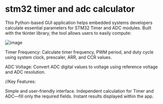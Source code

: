 # stm32 timer and adc calculator
 This Python-based GUI application helps embedded systems developers calculate essential parameters for STM32 Timer and ADC modules.
 Built with the tkinter library, the tool allows users to easily compute:

![image](https://github.com/user-attachments/assets/da82091f-509b-486d-9ebc-b6affa831d80)


Timer Frequency: Calculate timer frequency, PWM period, and duty cycle using system clock, prescaler, ARR, and CCR values.


ADC Voltage: Convert ADC digital values to voltage using reference voltage and ADC resolution.


//Key Features:

Simple and user-friendly interface.
Independent calculation for Timer and ADC—fill only the required fields.
Instant results displayed within the app.
